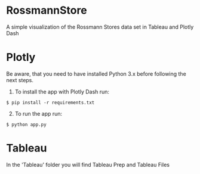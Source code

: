# RossmannStore
A simple visualization of the Rossmann Stores data set in Tableau and Plotly Dash

# Plotly
Be aware, that you need to have installed Python 3.x before following the next steps.

1. To install the app with Plotly Dash run:
````
$ pip install -r requirements.txt
````

2. To run the app run:
````
$ python app.py
````

# Tableau
In the 'Tableau' folder you will find Tableau Prep and Tableau Files
